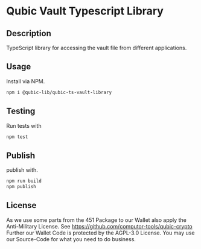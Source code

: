 # Qubic Vault Typescript Library

## Description
TypeScript library for accessing the vault file from different applications.

## Usage
Install via NPM.

```bash
npm i @qubic-lib/qubic-ts-vault-library
```

## Testing
Run tests with

```bash
npm test
```

## Publish
publish with.

```bash
npm run build
npm publish
```

## License
As we use some parts from the 451 Package to our Wallet also apply the Anti-Military License. See https://github.com/computor-tools/qubic-crypto
Further our Wallet Code is protected by the AGPL-3.0 License. You may use our Source-Code for what you need to do business.
